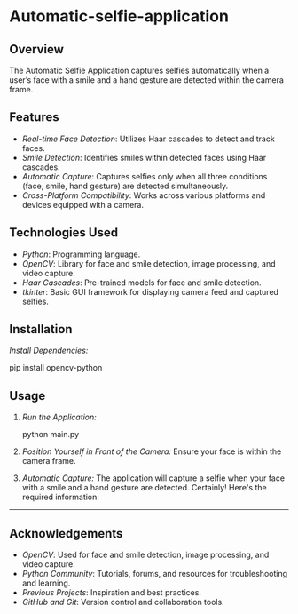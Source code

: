 # Automatic-selfie-application

## Overview
The Automatic Selfie Application captures selfies automatically when a user’s face with a smile and a hand gesture are detected within the camera frame.

## Features
- *Real-time Face Detection*: Utilizes Haar cascades to detect and track faces.
- *Smile Detection*: Identifies smiles within detected faces using Haar cascades.
- *Automatic Capture*: Captures selfies only when all three conditions (face, smile, hand gesture) are detected simultaneously.
- *Cross-Platform Compatibility*: Works across various platforms and devices equipped with a camera.

## Technologies Used
- *Python*: Programming language.
- *OpenCV*: Library for face and smile detection, image processing, and video capture.
- *Haar Cascades*: Pre-trained models for face and smile detection.
- *tkinter*: Basic GUI framework for displaying camera feed and captured selfies.

## Installation
*Install Dependencies:*
   
   pip install opencv-python
   

## Usage
1. *Run the Application:*
   
   python main.py
   
2. *Position Yourself in Front of the Camera:*
   Ensure your face is within the camera frame.
   
3. *Automatic Capture:*
   The application will capture a selfie when your face with a smile and a hand gesture are detected.
Certainly! Here's the required information:

---

Acknowledgements
----------------

* *OpenCV*: Used for face and smile detection, image processing, and video capture.
* *Python Community*: Tutorials, forums, and resources for troubleshooting and learning.
* *Previous Projects*: Inspiration and best practices.
* *GitHub and Git*: Version control and collaboration tools.

